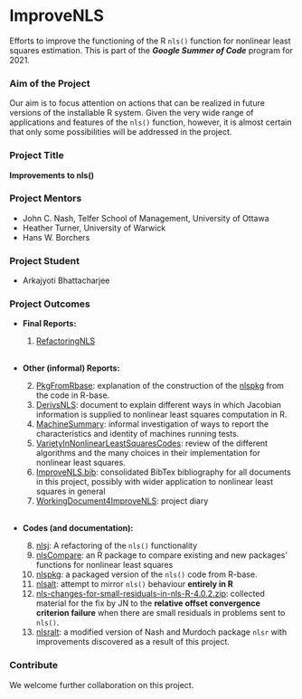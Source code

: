 # ImproveNLS
Efforts to improve the functioning of the R `nls()` function for nonlinear least 
squares estimation. This is part of the ***Google Summer of Code*** program for 2021.

### Aim of the Project
Our aim is to focus attention on actions that can be realized in future versions of the installable R system.
Given the very wide range of applications and features of the `nls()` function, however, it is almost certain that only some possibilities will be addressed in the project. 

### Project Title
**Improvements to nls()**

### Project Mentors
- John C. Nash, Telfer School of Management, University of Ottawa
- Heather Turner, University of Warwick
- Hans W. Borchers

### Project Student 
- Arkajyoti Bhattacharjee

### Project Outcomes
- **Final Reports:**

  1. [RefactoringNLS](https://gitlab.com/nashjc/improvenls/-/blob/master/RefactoringNLS.pdf)
  <br/>

- **Other (informal) Reports:**<br/>

  2. [PkgFromRbase](https://gitlab.com/nashjc/improvenls/-/blob/master/PkgFromRbase.pdf): explanation of the construction of the [nlspkg](https://gitlab.com/nashjc/improvenls/-/tree/master/nlspkg) from the code in R-base.
  3. [DerivsNLS](https://gitlab.com/nashjc/improvenls/-/blob/master/DerivsNLS.pdf): document to explain different ways in which Jacobian information is supplied to nonlinear least squares computation in R.
  4. [MachineSummary](https://gitlab.com/nashjc/improvenls/-/blob/master/MachineSummary.pdf): informal investigation of ways to report the characteristics and identity of machines running tests.
  5. [VarietyInNonlinearLeastSquaresCodes](https://gitlab.com/nashjc/improvenls/-/blob/master/VarietyInNonlinearLeastSquaresCodes.pdf): review of the different algorithms and the many choices in their implementation for nonlinear least squares.
  6. [ImproveNLS.bib](https://gitlab.com/nashjc/improvenls/-/blob/master/ImproveNLS.bib): consolidated BibTex bibliography for all documents in this project, possibly with wider application to nonlinear least squares in general
  7. [WorkingDocument4ImproveNLS](https://gitlab.com/nashjc/improvenls/-/blob/master/WorkingDocument4ImproveNLS.pdf): project diary
  <br/>

- **Codes (and documentation):**<br/>

  8. [nlsj](https://gitlab.com/nashjc/improvenls/-/tree/master/nlsj): A refactoring of the `nls()` functionality
  9. [nlsCompare](): an R package to compare existing and new packages' functions for nonlinear least squares 
  10. [nlspkg](https://gitlab.com/nashjc/improvenls/-/tree/master/nlspkg): a packaged version of the `nls()` code from R-base.
  11. [nlsalt](https://gitlab.com/nashjc/improvenls/-/tree/master/nlsalt): attempt to mirror `nls()` behaviour **entirely in R**
  12. [nls-changes-for-small-residuals-in-nls-R-4.0.2.zip](https://gitlab.com/nashjc/improvenls/-/blob/master/nls-changes-for-small-residuals-in-nls-R-4.0.2.zip): collected material for the fix by JN to the **relative
offset convergence criterion failure** when there are small residuals in problems sent to `nls()`. 
  13. [nlsralt](https://github.com/ArkaB-DS/nlsCompare): a modified version of Nash and Murdoch package `nlsr` with improvements discovered as a result of this project.

### Contribute
We welcome further collaboration on this project. 

